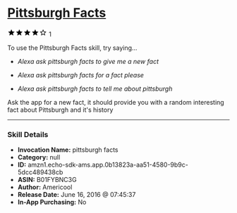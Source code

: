 # [Pittsburgh Facts](http://alexa.amazon.com/#skills/amzn1.echo-sdk-ams.app.0b13823a-aa51-4580-9b9c-5dcc489438cb)
![4 stars](../../images/ic_star_black_18dp_1x.png)![4 stars](../../images/ic_star_black_18dp_1x.png)![4 stars](../../images/ic_star_black_18dp_1x.png)![4 stars](../../images/ic_star_black_18dp_1x.png)![4 stars](../../images/ic_star_border_black_18dp_1x.png) 1

To use the Pittsburgh Facts skill, try saying...

* *Alexa ask pittsburgh facts to give me a new fact*

* *Alexa ask pittsburgh facts for a fact please*

* *Alexa ask pittsburgh facts to tell me about pittsburgh*

Ask the app for a new fact, it should provide you with a random interesting fact about Pittsburgh and it's history

***

### Skill Details

* **Invocation Name:** pittsburgh facts
* **Category:** null
* **ID:** amzn1.echo-sdk-ams.app.0b13823a-aa51-4580-9b9c-5dcc489438cb
* **ASIN:** B01FYBNC3G
* **Author:** Americool
* **Release Date:** June 16, 2016 @ 07:45:37
* **In-App Purchasing:** No
